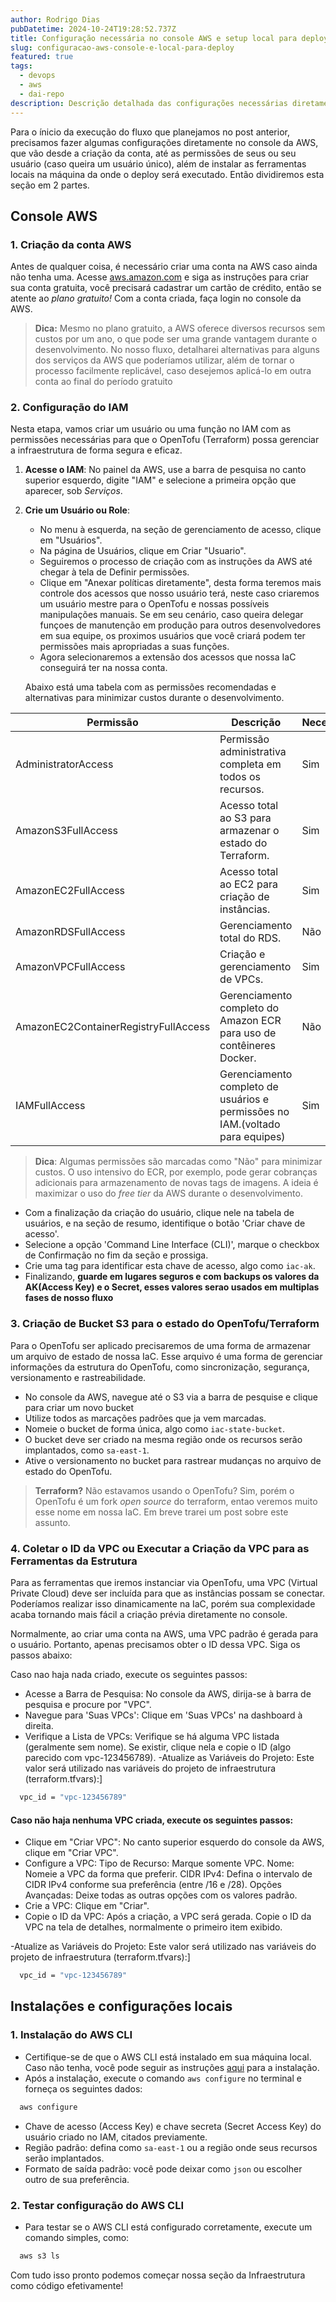 ```yaml
---
author: Rodrigo Dias
pubDatetime: 2024-10-24T19:28:52.737Z
title: Configuração necessária no console AWS e setup local para deploy
slug: configuracao-aws-console-e-local-para-deploy
featured: true
tags:
  - devops
  - aws 
  - dai-repo
description: Descrição detalhada das configurações necessárias diretamente no console AWS e instalações locais para o ínicio do deploy com o dai-repo.
---
```


Para o ínicio da execução do fluxo que planejamos no post anterior, precisamos fazer algumas configurações diretamente no console da AWS, que vão desde a criação da conta, até as permissões de seus ou seu usuário (caso queira um usuário único), além de instalar as ferramentas locais na máquina da onde o deploy será executado. Então dividiremos esta seção em 2 partes.

## Console AWS

### 1. Criação da conta AWS
Antes de qualquer coisa, é necessário criar uma conta na AWS caso ainda não tenha uma. Acesse [aws.amazon.com](https://aws.amazon.com) e siga as instruções para criar sua conta gratuita, você precisará cadastrar um cartão de crédito, então se atente ao _plano gratuito!_ Com a conta criada, faça login no console da AWS.

> **Dica:** Mesmo no plano gratuito, a AWS oferece diversos recursos sem custos por um ano, o que pode ser uma grande vantagem durante o desenvolvimento. No nosso fluxo, detalharei alternativas para alguns dos serviços da AWS que poderíamos utilizar, além de tornar o processo facilmente replicável, caso desejemos aplicá-lo em outra conta ao final do período gratuito

### 2. Configuração do IAM

Nesta etapa, vamos criar um usuário ou uma função no IAM com as permissões necessárias para que o OpenTofu (Terraform) possa gerenciar a infraestrutura de forma segura e eficaz.

1. **Acesse o IAM**: No painel da AWS, use a barra de pesquisa no canto superior esquerdo, digite "IAM" e selecione a primeira opção que aparecer, sob *Serviços*.
2. **Crie um Usuário ou Role**:
   - No menu à esquerda, na seção de gerenciamento de acesso, clique em "Usuários".
   - Na página de Usuários, clique em Criar "Usuario".
   - Seguiremos o processo de criação com as instruções da AWS até chegar à tela de Definir permissões.
   - Clique em "Anexar políticas diretamente", desta forma teremos mais controle dos acessos que nosso usuário terá, neste caso criaremos um usuário mestre para o OpenTofu e nossas possíveis manipulações manuais. Se em seu cenário, caso queira delegar funçoes de manutenção em produção para outros desenvolvedores em sua equipe, os proximos usuários que você criará podem ter permissões mais apropriadas a suas funções.
   - Agora selecionaremos a extensão dos acessos que nossa IaC conseguirá ter na nossa conta.

   Abaixo está uma tabela com as permissões recomendadas e alternativas para minimizar custos durante o desenvolvimento.

| **Permissão**                 | **Descrição**                                                          | **Necessário?** | **Alternativa**          |
|-------------------------------|------------------------------------------------------------------------|-----------------|--------------------------|
| AdministratorAccess           | Permissão administrativa completa em todos os recursos.               | Sim             | N/A                      |
| AmazonS3FullAccess            | Acesso total ao S3 para armazenar o estado do Terraform.              | Sim             | N/A                      |
| AmazonEC2FullAccess           | Acesso total ao EC2 para criação de instâncias.                       | Sim             | N/A                      |
| AmazonRDSFullAccess           | Gerenciamento total do RDS.                                           | Não             | Container local          |
| AmazonVPCFullAccess           | Criação e gerenciamento de VPCs.                                      | Sim             | N/A                      |
| AmazonEC2ContainerRegistryFullAccess | Gerenciamento completo do Amazon ECR para uso de contêineres Docker. | Não        | Docker Hub          |
| IAMFullAccess                 | Gerenciamento completo de usuários e permissões no IAM.(voltado para equipes)            | Sim             | N/A |

> **Dica**: Algumas permissões são marcadas como "Não" para minimizar custos. O uso intensivo do ECR, por exemplo, pode gerar cobranças adicionais para armazenamento de novas tags de imagens. A ideia é maximizar o uso do *free tier* da AWS durante o desenvolvimento.

- Com a finalização da criação do usuário, clique nele na tabela de usuários, e na seção de resumo, identifique o botão 'Criar chave de acesso'.
- Selecione a opção 'Command Line Interface (CLI)', marque o checkbox de Confirmação no fim da seção e prossiga.
- Crie uma tag para identificar esta chave de acesso, algo como `iac-ak`.
- Finalizando, **guarde em lugares seguros e com backups os valores da AK(Access Key) e o Secret, esses valores serao usados em multiplas fases de nosso fluxo**


### 3. Criação de Bucket S3 para o estado do OpenTofu/Terraform
Para o OpenTofu ser aplicado precisaremos de uma forma de armazenar um arquivo de estado de nossa IaC. Esse arquivo é uma forma de gerenciar informações da estrutura do OpenTofu, como sincronização, segurança, versionamento e rastreabilidade.

- No console da AWS, navegue até o S3 via a barra de pesquise e clique para criar um novo bucket
- Utilize todos as marcações padrões que ja vem marcadas.
- Nomeie o bucket de forma única, algo como `iac-state-bucket`.
- O bucket deve ser criado na mesma região onde os recursos serão implantados, como `sa-east-1`.
- Ative o versionamento no bucket para rastrear mudanças no arquivo de estado do OpenTofu.

> **Terraform?**  Não estavamos usando o OpenTofu? Sim, porém o OpenTofu é um fork *open source* do terraform, entao veremos muito esse nome em nossa IaC. Em breve trarei um post sobre este assunto.


### 4. Coletar o ID da VPC ou Executar a Criação da VPC para as Ferramentas da Estrutura

Para as ferramentas que iremos instanciar via OpenTofu, uma VPC (Virtual Private Cloud) deve ser incluída para que as instâncias possam se conectar. Poderíamos realizar isso dinamicamente na IaC, porém sua complexidade acaba tornando mais fácil a criação prévia diretamente no console.

Normalmente, ao criar uma conta na AWS, uma VPC padrão é gerada para o usuário. Portanto, apenas precisamos obter o ID dessa VPC. Siga os passos abaixo:

Caso nao haja nada criado, execute os seguintes passos:

- Acesse a Barra de Pesquisa: No console da AWS, dirija-se à barra de pesquisa e procure por "VPC".
- Navegue para 'Suas VPCs': Clique em 'Suas VPCs' na dashboard à direita.
- Verifique a Lista de VPCs: Verifique se há alguma VPC listada (geralmente sem nome). Se existir, clique nela e copie o ID (algo parecido com vpc-123456789).
-Atualize as Variáveis do Projeto: Este valor será utilizado nas variáveis do projeto de infraestrutura (terraform.tfvars):]

``` bash
  vpc_id = "vpc-123456789"
 ```

 #### Caso não haja nenhuma VPC criada, execute os seguintes passos:

- Clique em "Criar VPC": No canto superior esquerdo do console da AWS, clique em "Criar VPC".
- Configure a VPC:
    Tipo de Recurso: Marque somente VPC.
    Nome: Nomeie a VPC da forma que preferir.
    CIDR IPv4: Defina o intervalo de CIDR IPv4 conforme sua preferência (entre /16 e /28).
    Opções Avançadas: Deixe todas as outras opções com os valores padrão.
- Crie a VPC: Clique em "Criar".
- Copie o ID da VPC: Após a criação, a VPC será gerada. Copie o ID da VPC na tela de detalhes, normalmente o primeiro item exibido.

-Atualize as Variáveis do Projeto: Este valor será utilizado nas variáveis do projeto de infraestrutura (terraform.tfvars):]

``` bash
  vpc_id = "vpc-123456789"
 ```


## Instalações e configurações locais

### 1. Instalação do AWS CLI
- Certifique-se de que o AWS CLI está instalado em sua máquina local. Caso não tenha, você pode seguir as instruções [aqui](https://docs.aws.amazon.com/cli/latest/userguide/install-cliv2.html) para a instalação.
- Após a instalação, execute o comando `aws configure` no terminal e forneça os seguintes dados:
``` bash
  aws configure
 ```
  - Chave de acesso (Access Key) e chave secreta (Secret Access Key) do usuário criado no IAM, citados previamente.
  - Região padrão: defina como `sa-east-1` ou a região onde seus recursos serão implantados.
  - Formato de saída padrão: você pode deixar como `json` ou escolher outro de sua preferência.

### 2. Testar configuração do AWS CLI
- Para testar se o AWS CLI está configurado corretamente, execute um comando simples, como:

``` bash
  aws s3 ls
 ```

Com tudo isso pronto podemos começar nossa seção da Infraestrutura como código efetivamente!